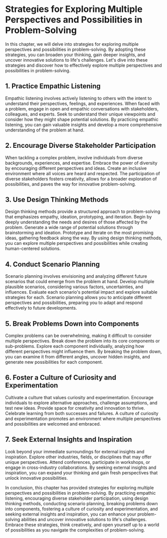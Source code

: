 Strategies for Exploring Multiple Perspectives and Possibilities in Problem-Solving
==============================================================================================

In this chapter, we will delve into strategies for exploring multiple perspectives and possibilities in problem-solving. By adopting these strategies, you can broaden your thinking, gain deeper insights, and uncover innovative solutions to life's challenges. Let's dive into these strategies and discover how to effectively explore multiple perspectives and possibilities in problem-solving.

**1. Practice Empathic Listening**
----------------------------------

Empathic listening involves actively listening to others with the intent to understand their perspectives, feelings, and experiences. When faced with a problem, engage in open and empathic conversations with stakeholders, colleagues, and experts. Seek to understand their unique viewpoints and consider how they might shape potential solutions. By practicing empathic listening, you can gain valuable insights and develop a more comprehensive understanding of the problem at hand.

**2. Encourage Diverse Stakeholder Participation**
--------------------------------------------------

When tackling a complex problem, involve individuals from diverse backgrounds, experiences, and expertise. Embrace the power of diversity by encouraging different perspectives and ideas. Create an inclusive environment where all voices are heard and respected. The participation of diverse stakeholders fosters creativity, allows for a broader exploration of possibilities, and paves the way for innovative problem-solving.

**3. Use Design Thinking Methods**
----------------------------------

Design thinking methods provide a structured approach to problem-solving that emphasizes empathy, ideation, prototyping, and iteration. Begin by deeply understanding the needs and desires of those affected by the problem. Generate a wide range of potential solutions through brainstorming and ideation. Prototype and iterate on the most promising ideas, gathering feedback along the way. By using design thinking methods, you can explore multiple perspectives and possibilities while creating human-centered solutions.

**4. Conduct Scenario Planning**
--------------------------------

Scenario planning involves envisioning and analyzing different future scenarios that could emerge from the problem at hand. Develop multiple plausible scenarios, considering various factors, uncertainties, and influences. Evaluate each scenario's potential impact and explore suitable strategies for each. Scenario planning allows you to anticipate different perspectives and possibilities, preparing you to adapt and respond effectively to future developments.

**5. Break Problems Down into Components**
------------------------------------------

Complex problems can be overwhelming, making it difficult to consider multiple perspectives. Break down the problem into its core components or sub-problems. Explore each component individually, analyzing how different perspectives might influence them. By breaking the problem down, you can examine it from different angles, uncover hidden insights, and generate new possibilities for each component.

**6. Foster a Culture of Curiosity and Experimentation**
--------------------------------------------------------

Cultivate a culture that values curiosity and experimentation. Encourage individuals to explore alternative approaches, challenge assumptions, and test new ideas. Provide space for creativity and innovation to thrive. Celebrate learning from both successes and failures. A culture of curiosity and experimentation promotes an environment where multiple perspectives and possibilities are welcomed and embraced.

**7. Seek External Insights and Inspiration**
---------------------------------------------

Look beyond your immediate surroundings for external insights and inspiration. Explore other industries, fields, or disciplines that may offer unique perspectives. Attend conferences, participate in workshops, or engage in cross-industry collaborations. By seeking external insights and inspiration, you can expand your thinking and gain fresh perspectives that unlock innovative possibilities.

In conclusion, this chapter has provided strategies for exploring multiple perspectives and possibilities in problem-solving. By practicing empathic listening, encouraging diverse stakeholder participation, using design thinking methods, conducting scenario planning, breaking problems down into components, fostering a culture of curiosity and experimentation, and seeking external insights and inspiration, you can enhance your problem-solving abilities and uncover innovative solutions to life's challenges. Embrace these strategies, think creatively, and open yourself up to a world of possibilities as you navigate the complexities of problem-solving.
